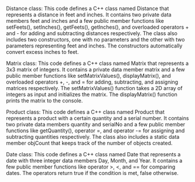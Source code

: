 Distance class:
This code defines a C++ class named Distance that represents a distance in feet and inches. It contains two private data members feet and inches and a few public member functions like setFeets(), setInches(), getFeets(), getInches(), and overloaded operators + and - for adding and subtracting distances respectively. The class also includes two constructors, one with no parameters and the other with two parameters representing feet and inches. The constructors automatically convert excess inches to feet.

Matrix class:
This code defines a C++ class named Matrix that represents a 3x3 matrix of integers. It contains a private data member matrix and a few public member functions like setMatrixValues(), displayMatrix(), and overloaded operators +, -, and = for adding, subtracting, and assigning matrices respectively. The setMatrixValues() function takes a 2D array of integers as input and initializes the matrix. The displayMatrix() function prints the matrix to the console.

Product class:
This code defines a C++ class named Product that represents a product with a certain quantity and a serial number. It contains two private data members quantity and serialNo and a few public member functions like getQuantity(), operator =, and operator -= for assigning and subtracting quantities respectively. The class also includes a static data member objCount that keeps track of the number of objects created.

Date class:
This code defines a C++ class named Date that represents a date with three integer data members Day, Month, and Year. It contains a few public member functions like operator >, <, and == for comparing dates. The operators return true if the condition is met, false otherwise.
